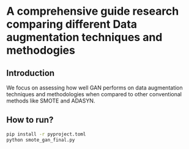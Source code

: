# A comprehensive guide research comparing different Data augmentation techniques and methodogies

## Introduction

We focus on assessing how well GAN performs on data augmentation techniques and methodologies when compared to other conventional methods like SMOTE and ADASYN.

## How to run?

```sh
pip install -r pyproject.toml
python smote_gan_final.py
```

